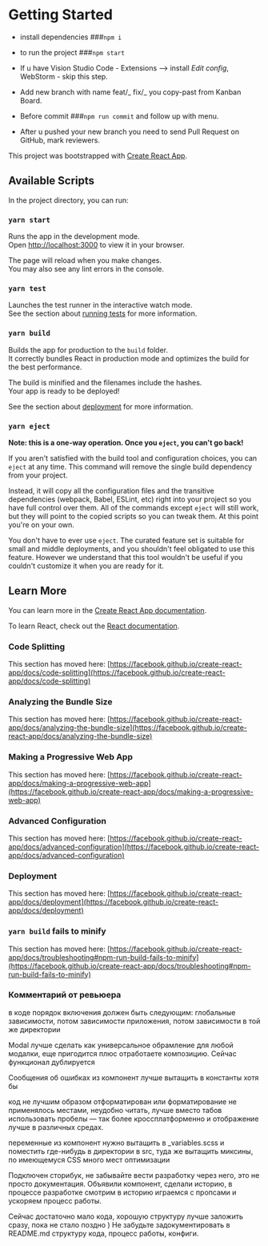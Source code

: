 # Getting Started

- install dependencies ###`npm i`

- to run the project ###`npm start`

- If u have Vision Studio Code - Extensions --> install _Edit config_, WebStorm - skip this step.

- Add new branch with name feat/_ fix/_ you copy-past from Kanban Board.

- Before commit ###`npm run commit` and follow up with menu.

- After u pushed your new branch you need to send Pull Request on GitHub, mark reviewers.

This project was bootstrapped with [Create React App](https://github.com/facebook/create-react-app).

## Available Scripts

In the project directory, you can run:

### `yarn start`

Runs the app in the development mode.\
Open [http://localhost:3000](http://localhost:3000) to view it in your browser.

The page will reload when you make changes.\
You may also see any lint errors in the console.

### `yarn test`

Launches the test runner in the interactive watch mode.\
See the section about [running tests](https://facebook.github.io/create-react-app/docs/running-tests) for more information.

### `yarn build`

Builds the app for production to the `build` folder.\
It correctly bundles React in production mode and optimizes the build for the best performance.

The build is minified and the filenames include the hashes.\
Your app is ready to be deployed!

See the section about [deployment](https://facebook.github.io/create-react-app/docs/deployment) for more information.

### `yarn eject`

**Note: this is a one-way operation. Once you `eject`, you can't go back!**

If you aren't satisfied with the build tool and configuration choices, you can `eject` at any time. This command will remove the single build dependency from your project.

Instead, it will copy all the configuration files and the transitive dependencies (webpack, Babel, ESLint, etc) right into your project so you have full control over them. All of the commands except `eject` will still work, but they will point to the copied scripts so you can tweak them. At this point you're on your own.

You don't have to ever use `eject`. The curated feature set is suitable for small and middle deployments, and you shouldn't feel obligated to use this feature. However we understand that this tool wouldn't be useful if you couldn't customize it when you are ready for it.

## Learn More

You can learn more in the [Create React App documentation](https://facebook.github.io/create-react-app/docs/getting-started).

To learn React, check out the [React documentation](https://reactjs.org/).

### Code Splitting

This section has moved here: [https://facebook.github.io/create-react-app/docs/code-splitting](https://facebook.github.io/create-react-app/docs/code-splitting)

### Analyzing the Bundle Size

This section has moved here: [https://facebook.github.io/create-react-app/docs/analyzing-the-bundle-size](https://facebook.github.io/create-react-app/docs/analyzing-the-bundle-size)

### Making a Progressive Web App

This section has moved here: [https://facebook.github.io/create-react-app/docs/making-a-progressive-web-app](https://facebook.github.io/create-react-app/docs/making-a-progressive-web-app)

### Advanced Configuration

This section has moved here: [https://facebook.github.io/create-react-app/docs/advanced-configuration](https://facebook.github.io/create-react-app/docs/advanced-configuration)

### Deployment

This section has moved here: [https://facebook.github.io/create-react-app/docs/deployment](https://facebook.github.io/create-react-app/docs/deployment)

### `yarn build` fails to minify

This section has moved here: [https://facebook.github.io/create-react-app/docs/troubleshooting#npm-run-build-fails-to-minify](https://facebook.github.io/create-react-app/docs/troubleshooting#npm-run-build-fails-to-minify)

### Комментарий от ревьюера

в коде порядок включения должен быть следующим: глобальные зависимости, потом зависимости приложения, потом зависимости в той же директории

Modal лучше сделать как универсальное обрамление для любой модалки, еще пригодится плюс отработаете композицию. Сейчас функционал дублируется

Сообщения об ошибках из компонент лучше вытащить в константы хотя бы

код не лучшим образом отформатирован или форматирование не применялось местами, неудобно читать, лучше вместо табов использовать пробелы — так более кроссплатформенно и отображение лучше в различных средах.

переменные из компонент нужно вытащить в \_variables.scss и поместить где-нибудь в директории в src, туда же вытащить миксины, по имеющемуся CSS много мест оптимизации

Подключен сторибук, не забывайте вести разработку через него, это не просто документация. Объявили компонент, сделали историю, в процессе разработке смотрим в историю играемся с пропсами и ускоряем процесс работы.

Сейчас достаточно мало кода, хорошую структуру лучше заложить сразу, пока не стало поздно ) Не забудьте задокументировать в README.md структуру кода, процесс работы, конфиги.
